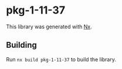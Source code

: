 # pkg-1-11-37

This library was generated with [Nx](https://nx.dev).

## Building

Run `nx build pkg-1-11-37` to build the library.

